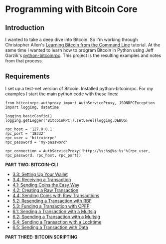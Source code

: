 # Programming with Bitcoin Core

## Introduction
I wanted to take a deep dive into Bitcoin. So I'm working through Christopher Allen's [Learning Bitcoin from the Command Line](https://github.com/ChristopherA/Learning-Bitcoin-from-the-Command-Line) tutorial. At the same time I wanted to learn how to program Bitcoin in Python using Jeff Garzik's [python-bitcoinrpc](https://github.com/jgarzik/python-bitcoinrpc). This project is the resulting examples and notes from that process.

## Requirements
I set up a test-net version of Bitcoin. Installed python-bitcoinrpc. For my examples I start the main python code with these lines:

```
from bitcoinrpc.authproxy import AuthServiceProxy, JSONRPCException
import logging, datetime

logging.basicConfig()
logging.getLogger('BitcoinRPC').setLevel(logging.DEBUG)

rpc_host = '127.0.0.1'
rpc_port = '18332'
rpc_user = 'bitcoinrpc'
rpc_password = 'my-password'

rpc_connection = AuthServiceProxy('http://%s:%s@%s:%s'%(rpc_user, rpc_password, rpc_host, rpc_port))
```

**PART TWO: BITCOIN-CLI**

* [3.3: Setting Up Your Wallet](03_3_Setting_Up_Your_Wallet.md)
* [3.4: Receiving a Transaction](03_4_Receiving_a_Transaction.md)
* [4.1: Sending Coins the Easy Way](04_1_Sending_Coins_The_Easy_Way.md)
* [4.2: Creating a Raw Transaction](04_2_Creating_a_Raw_Transaction.md)
* [4.4: Sending Coins with Raw Transactions](04_4_Sending_Coins_with_a_Raw_Transaction.md)
* [5.2: Resending a Transaction with RBF](05_2_Resending_a_Transaction_with_RBF.md)
* [5.3: Funding a Transaction with CPFP](05_3_Funding_a_Transaction_with_CPFP.md)
* [6.1: Sending a Transaction with a Multsig](06_1_Sending_a_Transaction_to_a_Multisig.md)
* [6.2: Spending a Transaction with a Multsig](06_2_Spending_a_Transaction_to_a_Multisig.md)
* [6.4: Sending a Transaction with a Locktime](06_4_Sending_a_Transaction_with_a_Locktime.md)
* [6.5: Sending a Transaction with Data](06_5_Sending_a_Transaction_with_Data.md)

**PART THREE: BITCOIN SCRIPTING**

